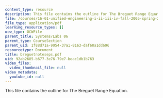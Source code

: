 ```yaml
---
content_type: resource
description: This file contains the outline for The Breguet Range Equation.
file: /courses/16-01-unified-engineering-i-ii-iii-iv-fall-2005-spring-2006/92ab2685b6773e7679e7beac1db1b763_breguetnoteseps.pdf
file_type: application/pdf
learning_resource_types: []
ocw_type: OCWFile
parent_title: Systems/Labs 06
parent_type: CourseSection
parent_uid: 1f88d71a-9054-37a1-8163-daf60a1dd696
resourcetype: Document
title: breguetnoteseps.pdf
uid: 92ab2685-b677-3e76-79e7-beac1db1b763
video_files:
  video_thumbnail_file: null
video_metadata:
  youtube_id: null
---
```

This file contains the outline for The Breguet Range Equation.